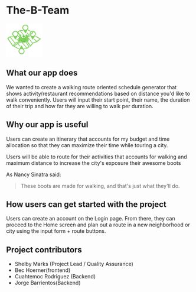 # The-B-Team

![Overplanner Logo](https://github.com/jbarrientos0730/The-B-Team/blob/master/Assets/IMAGES/logo.PNG)

## What our app does
We wanted to create a walking route oriented schedule generator that shows activity/restaurant recommendations based on distance you'd like to walk conveniently. Users will input their start point, their name, the duration of their trip and how far they are willing to walk per duration. 

## Why our app is useful
Users can create an itinerary that accounts for my budget and time allocation so that they can maximize their time while touring a city.

Users will be able to route for their activities that accounts for walking and maximum distance to increase the city's exposure their awesome boots

As Nancy Sinatra said:

> These boots are made for walking,
> and that's just what they'll do.

## How users can get started with the project
Users can create an account on the Login page. From there, they can proceed to the Home screen and plan out a route in a new neighborhood or city using the input form + route buttons. 

## Project contributors
* Shelby Marks (Project Lead / Quality Assurance)
* Bec Hoerner(frontend)
* Cuahtemoc Rodriguez (Backend)
* Jorge Barrientos(Backend)

